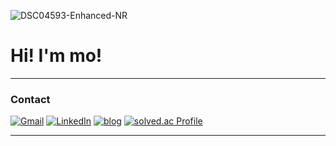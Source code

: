 ![DSC04593-Enhanced-NR](https://github.com/user-attachments/assets/446bd729-11fc-4d82-8dd0-a910586d4fb0)

# Hi! I'm mo!
---

### Contact
[![Gmail](https://img.shields.io/badge/Gmail-D14836?logo=gmail&logoColor=fff)](mailto:jmmo0722@gmail.com)
[![LinkedIn](https://img.shields.io/badge/LinkedIn-0A66C2?logo=linkedin&logoColor=fff)](https://www.linkedin.com/in/%EC%A0%95%EB%AF%BC-%EB%AA%A8-289504385/)
[![blog](https://img.shields.io/badge/Velog-20C997?logo=velog&logoColor=fff)](https://mozmin.tistory.com/)
[![solved.ac Profile](https://img.shields.io/badge/solved.ac-Profile-1F8ACB)](https://solved.ac/profile/jmmo0722)


---
